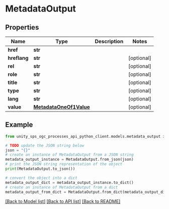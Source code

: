 # MetadataOutput


## Properties

Name | Type | Description | Notes
------------ | ------------- | ------------- | -------------
**href** | **str** |  |
**hreflang** | **str** |  | [optional]
**rel** | **str** |  | [optional]
**role** | **str** |  | [optional]
**title** | **str** |  | [optional]
**type** | **str** |  | [optional]
**lang** | **str** |  | [optional]
**value** | [**MetadataOneOf1Value**](MetadataOneOf1Value.md) |  | [optional]

## Example

```python
from unity_sps_ogc_processes_api_python_client.models.metadata_output import MetadataOutput

# TODO update the JSON string below
json = "{}"
# create an instance of MetadataOutput from a JSON string
metadata_output_instance = MetadataOutput.from_json(json)
# print the JSON string representation of the object
print(MetadataOutput.to_json())

# convert the object into a dict
metadata_output_dict = metadata_output_instance.to_dict()
# create an instance of MetadataOutput from a dict
metadata_output_from_dict = MetadataOutput.from_dict(metadata_output_dict)
```
[[Back to Model list]](../README.md#documentation-for-models) [[Back to API list]](../README.md#documentation-for-api-endpoints) [[Back to README]](../README.md)
